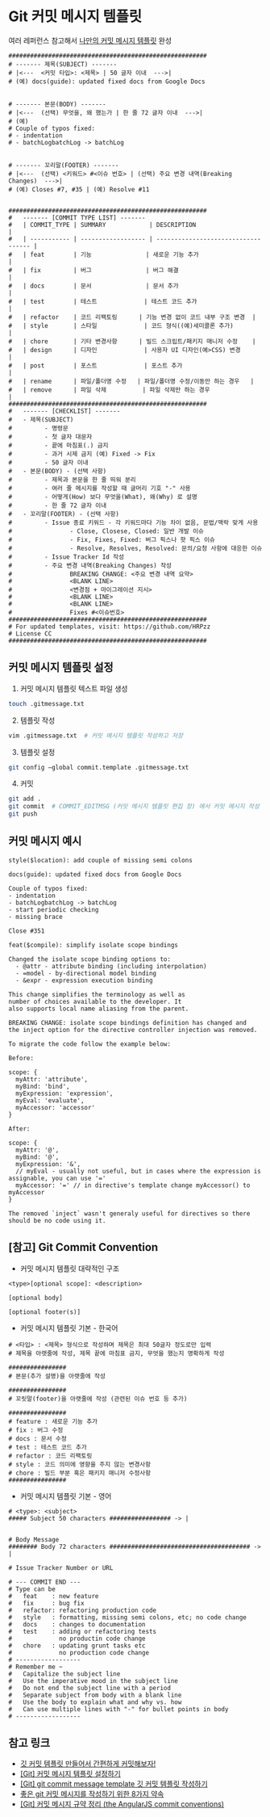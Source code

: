 # Git 커밋 메시지 템플릿

여러 레퍼런스 참고해서 [나만의 커밋 메시지 템플릿][my_commit_msg_template] 완성

[my_commit_msg_template]: https://github.com/HRPzz/My_Git_Study/blob/main/.gitmessage.txt

```text
#######################################################
# ------- 제목(SUBJECT) -------
# |<---  <커밋 타입>: <제목> | 50 글자 이내  --->|
# (예) docs(guide): updated fixed docs from Google Docs


# ------- 본문(BODY) -------
# |<---  (선택) 무엇을, 왜 했는가 | 한 줄 72 글자 이내  --->|
# (예)
# Couple of typos fixed:
# - indentation
# - batchLogbatchLog -> batchLog


# ------- 꼬리말(FOOTER) -------
# |<---  (선택) <키워드> #<이슈 번호> | (선택) 주요 변경 내역(Breaking Changes)  --->|
# (예) Closes #7, #35 | (예) Resolve #11


#######################################################
#   ------- [COMMIT TYPE LIST] -------
#   | COMMIT_TYPE | SUMMARY            | DESCRIPTION                         |
#   | ----------- | ------------------ | ----------------------------------- |
#   | feat        | 기능               | 새로운 기능 추가                    |
#   | fix         | 버그               | 버그 해결                           |
#   | docs        | 문서               | 문서 추가                           |
#   | test        | 테스트             | 테스트 코드 추가                    |
#   | refactor    | 코드 리팩토링      | 기능 변경 없이 코드 내부 구조 변경  |
#   | style       | 스타일             | 코드 형식((예)세미콜론 추가)        |
#   | chore       | 기타 변경사항      | 빌드 스크립트/패키지 매니저 수정    |
#   | design      | 디자인             | 사용자 UI 디자인(예>CSS) 변경       |
#   | post        | 포스트             | 포스트 추가                         |
#   | rename      | 파일/폴더명 수정   | 파일/폴더명 수정/이동만 하는 경우   |
#   | remove      | 파일 삭제          | 파일 삭제만 하는 경우               |        
#######################################################
#   ------- [CHECKLIST] -------
#   - 제목(SUBJECT)
#         - 명령문
#         - 첫 글자 대문자
#         - 끝에 마침표(.) 금지
#         - 과거 시제 금지 (예) Fixed -> Fix
#         - 50 글자 이내
#   - 본문(BODY) - (선택 사항)
#         - 제목과 본문을 한 줄 띄워 분리
#         - 여러 줄 메시지를 작성할 때 글머리 기호 "-" 사용
#         - 어떻게(How) 보다 무엇을(What), 왜(Why) 로 설명
#         - 한 줄 72 글자 이내
#   - 꼬리말(FOOTER) - (선택 사항)
#         - Issue 종료 키워드 - 각 키워드마다 기능 차이 없음, 문법/맥락 맞게 사용
#                - Close, Closese, Closed: 일반 개발 이슈
#                - Fix, Fixes, Fixed: 버그 픽스나 핫 픽스 이슈
#                - Resolve, Resolves, Resolved: 문의/요청 사항에 대응한 이슈
#         - Issue Tracker Id 작성
#         - 주요 변경 내역(Breaking Changes) 작성
#                BREAKING CHANGE: <주요 변경 내역 요약>
#                <BLANK LINE>
#                <변경점 + 마이그레이션 지시>
#                <BLANK LINE>
#                <BLANK LINE>
#                Fixes #<이슈번호>
#######################################################
# For updated templates, visit: https://github.com/HRPzz
# License CC
#######################################################
```

## 커밋 메시지 템플릿 설정

1. 커밋 메시지 템플릿 텍스트 파일 생성

```bash
touch .gitmessage.txt
```

2. 템플릿 작성

```bash
vim .gitmessage.txt  # 커밋 메시지 템플릿 작성하고 저장
```

3. 템플릿 설정

```bash
git config —global commit.template .gitmessage.txt
```

4. 커밋

```bash
git add .
git commit  # COMMIT_EDITMSG (커밋 메시지 템플릿 편집 창) 에서 커밋 메시지 작성
git push
```

## 커밋 메시지 예시

```text
style($location): add couple of missing semi colons
```

```text
docs(guide): updated fixed docs from Google Docs

Couple of typos fixed:
- indentation
- batchLogbatchLog -> batchLog
- start periodic checking
- missing brace

Close #351
```

```text
feat($compile): simplify isolate scope bindings

Changed the isolate scope binding options to:
  - @attr - attribute binding (including interpolation)
  - =model - by-directional model binding
  - &expr - expression execution binding

This change simplifies the terminology as well as
number of choices available to the developer. It
also supports local name aliasing from the parent.

BREAKING CHANGE: isolate scope bindings definition has changed and
the inject option for the directive controller injection was removed.

To migrate the code follow the example below:

Before:

scope: {
  myAttr: 'attribute',
  myBind: 'bind',
  myExpression: 'expression',
  myEval: 'evaluate',
  myAccessor: 'accessor'
}

After:

scope: {
  myAttr: '@',
  myBind: '@',
  myExpression: '&',
  // myEval - usually not useful, but in cases where the expression is assignable, you can use '='
  myAccessor: '=' // in directive's template change myAccessor() to myAccessor
}

The removed `inject` wasn't generaly useful for directives so there should be no code using it.
```

## [참고] Git Commit Convention

- 커밋 메시지 템플릿 대략적인 구조

```text
<type>[optional scope]: <description>

[optional body]

[optional footer(s)]
```

- 커밋 메시지 템플릿 기본 - 한국어

```text
# <타입> : <제목> 형식으로 작성하며 제목은 최대 50글자 정도로만 입력
# 제목을 아랫줄에 작성, 제목 끝에 마침표 금지, 무엇을 했는지 명확하게 작성

################
# 본문(추가 설명)을 아랫줄에 작성

################
# 꼬릿말(footer)을 아랫줄에 작성 (관련된 이슈 번호 등 추가)

################
# feature : 새로운 기능 추가
# fix : 버그 수정
# docs : 문서 수정
# test : 테스트 코드 추가
# refactor : 코드 리팩토링
# style : 코드 의미에 영향을 주지 않는 변경사항
# chore : 빌드 부분 혹은 패키지 매니저 수정사항
################
```

- 커밋 메시지 템플릿 기본 - 영어

```text
# <type>: <subject>
##### Subject 50 characters ################# -> |


# Body Message
######## Body 72 characters ####################################### -> |

# Issue Tracker Number or URL

# --- COMMIT END ---
# Type can be
#   feat    : new feature
#   fix     : bug fix
#   refactor: refactoring production code
#   style   : formatting, missing semi colons, etc; no code change
#   docs    : changes to documentation
#   test    : adding or refactoring tests
#             no productin code change
#   chore   : updating grunt tasks etc
#             no production code change
# ------------------
# Remember me ~
#   Capitalize the subject line
#   Use the imperative mood in the subject line
#   Do not end the subject line with a period
#   Separate subject from body with a blank line
#   Use the body to explain what and why vs. how
#   Can use multiple lines with "-" for bullet points in body
# ------------------
```

## 참고 링크

- [깃 커밋 템플릿 만들어서 간편하게 커밋해보자!][git_commit_msg_template_1]
- [[Git] 커밋 메시지 템플릿 설정하기][git_commit_msg_template_2]
- [[Git] git commit message template 깃 커밋 템플릿 작성하기][git_commit_msg_template_3]
- [좋은 git 커밋 메시지를 작성하기 위한 8가지 약속][git_commit_msg_template_4]
- [[Git] 커밋 메시지 규약 정리 (the AngularJS commit conventions)][git_commit_msg_template_5]

[git_commit_msg_template_1]: https://jihyun-hamster.tistory.com/132
[git_commit_msg_template_2]: https://velog.io/@bky373/Git-%EC%BB%A4%EB%B0%8B-%EB%A9%94%EC%8B%9C%EC%A7%80-%ED%85%9C%ED%94%8C%EB%A6%BF
[git_commit_msg_template_3]: https://kkangsg.tistory.com/95
[git_commit_msg_template_4]: https://velog.io/@outstandingboy/Git-%EC%BB%A4%EB%B0%8B-%EB%A9%94%EC%8B%9C%EC%A7%80-%EA%B7%9C%EC%95%BD-%EC%A0%95%EB%A6%AC-the-AngularJS-commit-conventions
[git_commit_msg_template_5]: https://djkeh.github.io/articles/How-to-write-a-git-commit-message-kor/
